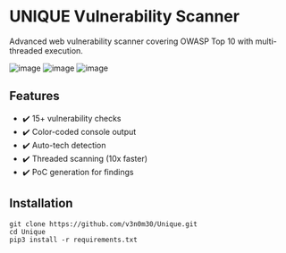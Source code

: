 
# UNIQUE Vulnerability Scanner

Advanced web vulnerability scanner covering OWASP Top 10 with multi-threaded execution.

![image](https://github.com/user-attachments/assets/77cd1608-f1fd-48d8-9632-c5496ecaf47e)
![image](https://github.com/user-attachments/assets/62845512-fbf2-4064-81ca-42b249e4d0bf)
![image](https://github.com/user-attachments/assets/6c30f153-411d-4613-b9c8-c060dba4468c)


## Features
- ✔️ 15+ vulnerability checks
- ✔️ Color-coded console output
- ✔️ Auto-tech detection
- ✔️ Threaded scanning (10x faster)
- ✔️ PoC generation for findings

## Installation

    git clone https://github.com/v3n0m30/Unique.git
    cd Unique
    pip3 install -r requirements.txt
